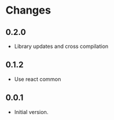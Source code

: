 # Changes

## 0.2.0

* Library updates and cross compilation

## 0.1.2

* Use react common

## 0.0.1

* Initial version.
